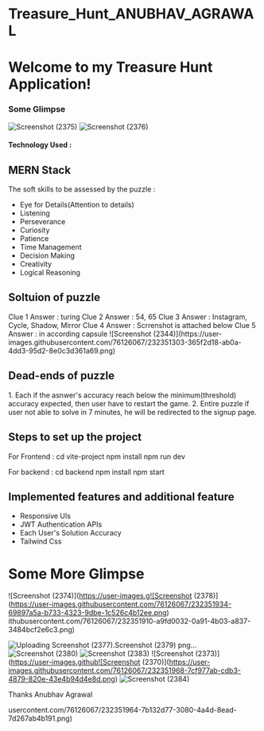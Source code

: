 # Treasure_Hunt_ANUBHAV_AGRAWAL
<h1>Welcome to my Treasure Hunt Application!</h1>
<h3>Some Glimpse</h3>

![Screenshot (2375)](https://user-images.githubusercontent.com/76126067/232350545-d2a9b9c3-bf1f-4704-ba5e-d6dc708da0e6.png)
![Screenshot (2376)](https://user-images.githubusercontent.com/76126067/232350584-7113f714-1f01-4187-a335-fcf231505849.png)

<h4>Technology Used :</h4><h2>MERN Stack</h2>
The soft skills to be assessed by the puzzle : 
<ul>
<li>Eye for Details(Attention to details)</li>
<li>Listening</li>
<li>Perseverance</li>
<li>Curiosity</li>
<li>Patience</li>
<li>Time Management</li>
<li>Decision Making</li>
<li>Creativity</li>
<li>Logical Reasoning</li>
</ul>

<h2>Soltuion of puzzle</h2>
Clue 1 Answer : turing
Clue 2 Answer : 54, 65
Clue 3 Answer : Instagram, Cycle, Shadow, Mirror
Clue 4 Answer : Scrrenshot is attached below 
Clue 5 Answer : in according capsule
![Screenshot (2344)](https://user-images.githubusercontent.com/76126067/232351303-365f2d18-ab0a-4dd3-95d2-8e0c3d361a69.png)

<h2>Dead-ends of puzzle</h2>
1. Each if the asnwer's accuracy reach below the minimum(threshold) accuracy expected, then user have to restart the game.
2. Entire puzzle if user not able to solve in 7 minutes, he will be redirected to the signup page.

<h2>Steps to set up the project</h2>
For Frontend : 
cd vite-project
npm install
npm run dev

For backend : 
cd backend
npm install
npm start

<h2>Implemented features and additional feature</h2>
<ul>
<li>Responsive UIs</li>
<li>JWT Authentication APIs</li>
<li>Each User's Solution Accuracy</li>
<li>Tailwind Css</li>
</ul>

<h1> Some More Glimpse </h1>


![Screenshot (2374)](https://user-images.g![Screenshot (2378)](https://user-images.githubusercontent.com/76126067/232351934-69897a5a-b733-4323-9dbe-1c526c4b12ee.png)
ithubusercontent.com/76126067/232351910-a9fd0032-0a91-4b03-a837-3484bcf2e6c3.png)


![Uploading Screenshot (2377).![Screenshot (2379)](https://user-images.githubusercontent.com/76126067/232351931-7873bb04-412f-4d42-866c-729b61a01a85.png)
png…]()
![Screenshot (2380)](https://user-images.githubusercontent.com/76126067/232351951-06101381-6cbe-4237-87da-3091a148afaf.png)
![Screenshot (2383)](https://user-images.githubusercontent.com/76126067/232351953-be9bf5cd-8174-4716-9ab6-b049d77bf71f.png)
![Screenshot (2373)](https://user-images.github![Screenshot (2370)](https://user-images.githubusercontent.com/76126067/232351968-7cf977ab-cdb3-4879-820e-43e4b94d4e8d.png)
![Screenshot (2384)](https://user-images.githubusercontent.com/76126067/232351982-a4da196d-6628-401b-a8d2-0751ebad2e48.png)

Thanks
Anubhav Agrawal

usercontent.com/76126067/232351964-7b132d77-3080-4a4d-8ead-7d267ab4b191.png)










